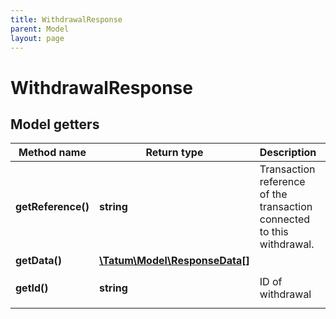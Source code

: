 ```yaml
---
title: WithdrawalResponse
parent: Model
layout: page
---
```


# WithdrawalResponse

## Model getters

Method name | Return type | Description | Notes
------------ | ------------- | ------------- | -------------
**getReference()** | **string** | Transaction reference of the transaction connected to this withdrawal. | ex.: `5e6be8e9e6aa436299950c41` [optional]
**getData()** | [**\Tatum\Model\ResponseData[]**](../ResponseData) |  | ex.: `null` [optional]
**getId()** | **string** | ID of withdrawal | ex.: `5e68c66581f2ee32bc354087` [optional]

